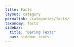 ```yaml
---
title: Facts
layout: category
permalink: /categories/facts/
taxonomy: facts
sidebar:
  title: "Daring Texts"
  nav: sidebar-texts
---
```

